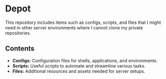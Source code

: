 # Depot

This repository includes items such as configs, scripts, and files that I might need in other server environments where I cannot clone my private repositories.


## Contents

- **Configs:** Configuration files for shells, applications, and environments.
- **Scripts:** Useful scripts to automate and streamline various tasks.
- **Files:** Additional resources and assets needed for server setups.

